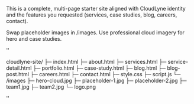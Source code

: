 This is a complete, multi-page starter site aligned with CloudLyne identity and the features you requested (services, case studies, blog, careers, contact).

Swap placeholder images in /images. Use professional cloud imagery for hero and case studies.

''

cloudlyne-site/
├─ index.html
├─ about.html
├─ services.html
├─ service-detail.html
├─ portfolio.html
├─ case-study.html
├─ blog.html
├─ blog-post.html
├─ careers.html
├─ contact.html
├─ style.css
├─ script.js
└─ /images
   ├─ hero-cloud.jpg
   ├─ placeholder-1.jpg
   ├─ placeholder-2.jpg
   ├─ team1.jpg
   ├─ team2.jpg
   └─ logo.png

''
